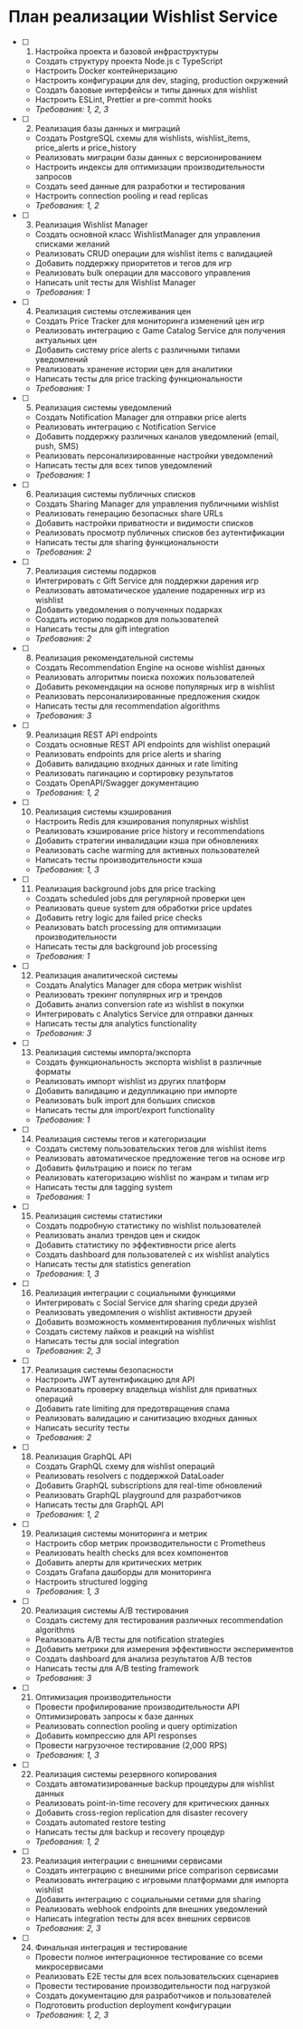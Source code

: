 # План реализации Wishlist Service

- [ ] 1. Настройка проекта и базовой инфраструктуры
  - Создать структуру проекта Node.js с TypeScript
  - Настроить Docker контейнеризацию
  - Настроить конфигурации для dev, staging, production окружений
  - Создать базовые интерфейсы и типы данных для wishlist
  - Настроить ESLint, Prettier и pre-commit hooks
  - _Требования: 1, 2, 3_

- [ ] 2. Реализация базы данных и миграций
  - Создать PostgreSQL схемы для wishlists, wishlist_items, price_alerts и price_history
  - Реализовать миграции базы данных с версионированием
  - Настроить индексы для оптимизации производительности запросов
  - Создать seed данные для разработки и тестирования
  - Настроить connection pooling и read replicas
  - _Требования: 1, 2_

- [ ] 3. Реализация Wishlist Manager
  - Создать основной класс WishlistManager для управления списками желаний
  - Реализовать CRUD операции для wishlist items с валидацией
  - Добавить поддержку приоритетов и тегов для игр
  - Реализовать bulk операции для массового управления
  - Написать unit тесты для Wishlist Manager
  - _Требования: 1_

- [ ] 4. Реализация системы отслеживания цен
  - Создать Price Tracker для мониторинга изменений цен игр
  - Реализовать интеграцию с Game Catalog Service для получения актуальных цен
  - Добавить систему price alerts с различными типами уведомлений
  - Реализовать хранение истории цен для аналитики
  - Написать тесты для price tracking функциональности
  - _Требования: 1_

- [ ] 5. Реализация системы уведомлений
  - Создать Notification Manager для отправки price alerts
  - Реализовать интеграцию с Notification Service
  - Добавить поддержку различных каналов уведомлений (email, push, SMS)
  - Реализовать персонализированные настройки уведомлений
  - Написать тесты для всех типов уведомлений
  - _Требования: 1_

- [ ] 6. Реализация системы публичных списков
  - Создать Sharing Manager для управления публичными wishlist
  - Реализовать генерацию безопасных share URLs
  - Добавить настройки приватности и видимости списков
  - Реализовать просмотр публичных списков без аутентификации
  - Написать тесты для sharing функциональности
  - _Требования: 2_

- [ ] 7. Реализация системы подарков
  - Интегрировать с Gift Service для поддержки дарения игр
  - Реализовать автоматическое удаление подаренных игр из wishlist
  - Добавить уведомления о полученных подарках
  - Создать историю подарков для пользователей
  - Написать тесты для gift integration
  - _Требования: 2_

- [ ] 8. Реализация рекомендательной системы
  - Создать Recommendation Engine на основе wishlist данных
  - Реализовать алгоритмы поиска похожих пользователей
  - Добавить рекомендации на основе популярных игр в wishlist
  - Реализовать персонализированные предложения скидок
  - Написать тесты для recommendation algorithms
  - _Требования: 3_

- [ ] 9. Реализация REST API endpoints
  - Создать основные REST API endpoints для wishlist операций
  - Реализовать endpoints для price alerts и sharing
  - Добавить валидацию входных данных и rate limiting
  - Реализовать пагинацию и сортировку результатов
  - Создать OpenAPI/Swagger документацию
  - _Требования: 1, 2_

- [ ] 10. Реализация системы кэширования
  - Настроить Redis для кэширования популярных wishlist
  - Реализовать кэширование price history и recommendations
  - Добавить стратегии инвалидации кэша при обновлениях
  - Реализовать cache warming для активных пользователей
  - Написать тесты производительности кэша
  - _Требования: 1, 3_

- [ ] 11. Реализация background jobs для price tracking
  - Создать scheduled jobs для регулярной проверки цен
  - Реализовать queue system для обработки price updates
  - Добавить retry logic для failed price checks
  - Реализовать batch processing для оптимизации производительности
  - Написать тесты для background job processing
  - _Требования: 1_

- [ ] 12. Реализация аналитической системы
  - Создать Analytics Manager для сбора метрик wishlist
  - Реализовать трекинг популярных игр и трендов
  - Добавить анализ conversion rate из wishlist в покупки
  - Интегрировать с Analytics Service для отправки данных
  - Написать тесты для analytics functionality
  - _Требования: 3_

- [ ] 13. Реализация системы импорта/экспорта
  - Создать функциональность экспорта wishlist в различные форматы
  - Реализовать импорт wishlist из других платформ
  - Добавить валидацию и дедупликацию при импорте
  - Реализовать bulk import для больших списков
  - Написать тесты для import/export functionality
  - _Требования: 1_

- [ ] 14. Реализация системы тегов и категоризации
  - Создать систему пользовательских тегов для wishlist items
  - Реализовать автоматическое предложение тегов на основе игр
  - Добавить фильтрацию и поиск по тегам
  - Реализовать категоризацию wishlist по жанрам и типам игр
  - Написать тесты для tagging system
  - _Требования: 1_

- [ ] 15. Реализация системы статистики
  - Создать подробную статистику по wishlist пользователей
  - Реализовать анализ трендов цен и скидок
  - Добавить статистику по эффективности price alerts
  - Создать dashboard для пользователей с их wishlist analytics
  - Написать тесты для statistics generation
  - _Требования: 1, 3_

- [ ] 16. Реализация интеграции с социальными функциями
  - Интегрировать с Social Service для sharing среди друзей
  - Реализовать уведомления о wishlist активности друзей
  - Добавить возможность комментирования публичных wishlist
  - Создать систему лайков и реакций на wishlist
  - Написать тесты для social integration
  - _Требования: 2, 3_

- [ ] 17. Реализация системы безопасности
  - Настроить JWT аутентификацию для API
  - Реализовать проверку владельца wishlist для приватных операций
  - Добавить rate limiting для предотвращения спама
  - Реализовать валидацию и санитизацию входных данных
  - Написать security тесты
  - _Требования: 2_

- [ ] 18. Реализация GraphQL API
  - Создать GraphQL схему для wishlist операций
  - Реализовать resolvers с поддержкой DataLoader
  - Добавить GraphQL subscriptions для real-time обновлений
  - Реализовать GraphQL playground для разработчиков
  - Написать тесты для GraphQL API
  - _Требования: 1, 2_

- [ ] 19. Реализация системы мониторинга и метрик
  - Настроить сбор метрик производительности с Prometheus
  - Реализовать health checks для всех компонентов
  - Добавить алерты для критических метрик
  - Создать Grafana дашборды для мониторинга
  - Настроить structured logging
  - _Требования: 1, 3_

- [ ] 20. Реализация системы A/B тестирования
  - Создать систему для тестирования различных recommendation algorithms
  - Реализовать A/B тесты для notification strategies
  - Добавить метрики для измерения эффективности экспериментов
  - Создать dashboard для анализа результатов A/B тестов
  - Написать тесты для A/B testing framework
  - _Требования: 3_

- [ ] 21. Оптимизация производительности
  - Провести профилирование производительности API
  - Оптимизировать запросы к базе данных
  - Реализовать connection pooling и query optimization
  - Добавить компрессию для API responses
  - Провести нагрузочное тестирование (2,000 RPS)
  - _Требования: 1, 3_

- [ ] 22. Реализация системы резервного копирования
  - Создать автоматизированные backup процедуры для wishlist данных
  - Реализовать point-in-time recovery для критических данных
  - Добавить cross-region replication для disaster recovery
  - Создать automated restore testing
  - Написать тесты для backup и recovery процедур
  - _Требования: 1, 2_

- [ ] 23. Реализация интеграции с внешними сервисами
  - Создать интеграцию с внешними price comparison сервисами
  - Реализовать интеграцию с игровыми платформами для импорта wishlist
  - Добавить интеграцию с социальными сетями для sharing
  - Реализовать webhook endpoints для внешних уведомлений
  - Написать integration тесты для всех внешних сервисов
  - _Требования: 2, 3_

- [ ] 24. Финальная интеграция и тестирование
  - Провести полное интеграционное тестирование со всеми микросервисами
  - Реализовать E2E тесты для всех пользовательских сценариев
  - Провести тестирование производительности под нагрузкой
  - Создать документацию для разработчиков и пользователей
  - Подготовить production deployment конфигурации
  - _Требования: 1, 2, 3_